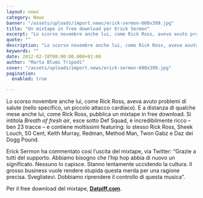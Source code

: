 ```yaml
---
layout: news
category: News
banner: "/assets/uploads/import.news/erick-sermon-600x399.jpg"
title: "Un mixtape in free download per Erick Sermon"
excerpt: "Lo scorso novembre anche lui, come Rick Ross, aveva avuto problemi di salute (nello specifico, un piccolo attacco cardiaco). E a distanza di qualche mese anche lui, come Rick Ross, pubblica un mixtape in free download. Si intitola Breath of fresh air, esce sotto Def Squad, è incredibilmente ricco – ben 23 tracce – e [&hellip"
quote: ""
description: "Lo scorso novembre anche lui, come Rick Ross, aveva avuto problemi di salute (nello specifico, un piccolo attacco cardiaco). E a distanza di qualche mese anche lui, come Rick Ross, pubblica un mixtape in free download. Si intitola Breath of fresh air, esce sotto Def Squad, è incredibilmente ricco – ben 23 tracce – e [&hellip"
keywords: ""
date: 2012-02-18T00:00:00.000+01:00
author: "Marta Blumi Tripodi"
cover: "/assets/uploads/import.news/erick-sermon-600x399.jpg"
pagination:
  enabled: true

---
```


Lo scorso novembre anche lui, come Rick Ross, aveva avuto problemi di salute (nello specifico, un piccolo attacco cardiaco). E a distanza di qualche mese anche lui, come Rick Ross, pubblica un mixtape in free download. Si intitola _Breath of fresh air_, esce sotto Def Squad, è incredibilmente ricco – ben 23 tracce – e contiene moltissimi featuring: lo stesso Rick Ross, Sheek Louch, 50 Cent, Keith Murray, Redman, Method Man, Twon Gabz e Daz dei Dogg Pound.

Erick Sermon ha commentato così l’uscita del mixtape, via Twitter: “Grazie a tutti del supporto. Abbiamo bisogno che l’hip hop abbia di nuovo un significato. Nessuno lo capisce. Stanno lentamente uccidendo la cultura. Il grosso business vuole rendere stupida questa merda per una ragione precisa. Svegliatevi. Dobbiamo riprendere il controllo di questa musica”.

Per il free download del mixtape, **[Datpiff.com](http://www.datpiff.com/Erick-Sermon-Breath-Of-Fresh-Air-mixtape.315875.html "http://www.datpiff.com/Erick-Sermon-Breath-Of-Fresh-Air-mixtape.315875.html")**.